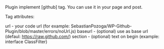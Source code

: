 Plugin implement [github] tag.
You can use it in your page and post. 

Tag attributes:

url	- your code url (for example: SebastianPozoga/WP-Github-Plugin/blob/master/errors/noUrl.js)
baseurl	- (optional) use as base url (defaul: https://raw.github.com/)
section	- (optional) text on begin (example: interface ClassFilter)

